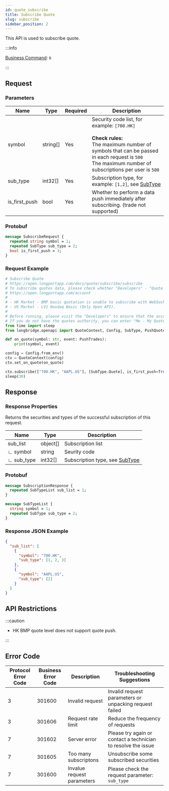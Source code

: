 ```yaml
---
id: quote_subscribe
title: Subscribe Quote
slug: subscribe
sidebar_position: 2
---
```


This API is used to subscribe quote.

:::info

[Business Command](../../socket/protocol/request): `6`

:::

## Request

### Parameters

| Name          | Type     | Required | Description                                                                                                                                                                                                          |
| ------------- | -------- | -------- | -------------------------------------------------------------------------------------------------------------------------------------------------------------------------------------------------------------------- |
| symbol        | string[] | Yes      | Security code list, for example: `[700.HK]` <br /><br />**Check rules:**<br />The maximum number of symbols that can be passed in each request is `500` <br /> The maximum number of subscriptions per user is `500` |
| sub_type      | int32[]  | Yes      | Subscription type, for example: `[1,2]`, see [SubType](../objects#subtype---quote-type-of-subscription)                                                                                                              |
| is_first_push | bool     | Yes      | Whether to perform a data push immediately after subscribing. (trade not supported)                                                                                                                                  |

### Protobuf

```protobuf
message SubscribeRequest {
  repeated string symbol = 1;
  repeated SubType sub_type = 2;
  bool is_first_push = 3;
}
```

### Request Example

```python
# Subscribe Quote
# https://open.longportapp.com/docs/quote/subscribe/subscribe
# To subscribe quotes data, please check whether "Developers" - "Quote authority" is correct.
# https://open.longportapp.com/account
#
# - HK Market - BMP basic quotation is unable to subscribe with WebSocket as it has no real-time quote push.
# - US Market - LV1 Nasdaq Basic (Only Open API).
#
# Before running, please visit the "Developers" to ensure that the account has the correct quotes authority.
# If you do not have the quotes authority, you can enter "Me - My Quotes - Store" to purchase the authority through the "LongPort" mobile client.
from time import sleep
from longbridge.openapi import QuoteContext, Config, SubType, PushQuote

def on_quote(symbol: str, event: PushTrades):
    print(symbol, event)

config = Config.from_env()
ctx = QuoteContext(config)
ctx.set_on_quote(on_quote)

ctx.subscribe(["700.HK", "AAPL.US"], [SubType.Quote], is_first_push=True)
sleep(30)
```

## Response

### Response Properties

Returns the securities and types of the successful subscription of this request.

| Name       | Type     | Description                                                                       |
| ---------- | -------- | --------------------------------------------------------------------------------- |
| sub_list   | object[] | Subscription list                                                                 |
| ∟ symbol   | string   | Seurity code                                                                      |
| ∟ sub_type | int32[]  | Subscription type, see [SubType](../objects#subtype---quote-type-of-subscription) |

### Protobuf

```protobuf
message SubscriptionResponse {
  repeated SubTypeList sub_list = 1;
}

message SubTypeList {
  string symbol = 1;
  repeated SubType sub_type = 2;
}
```

### Response JSON Example

```json
{
  "sub_list": [
    {
      "symbol": "700.HK",
      "sub_type": [1, 2, 3]
    },
    {
      "symbol": "AAPL.US",
      "sub_type": [2]
    }
  ]
}
```

## API Restrictions

:::caution

- HK BMP quote level does not support quote push.

:::

## Error Code

| Protocol Error Code | Business Error Code | Description                | Troubleshooting Suggestions                                   |
| ------------------- | ------------------- | -------------------------- | ------------------------------------------------------------- |
| 3                   | 301600              | Invalid request            | Invalid request parameters or unpacking request failed        |
| 3                   | 301606              | Request rate limit         | Reduce the frequency of requests                              |
| 7                   | 301602              | Server error               | Please try again or contact a technician to resolve the issue |
| 7                   | 301605              | Too many subscriptons      | Unsubscribe some subscribed securities                        |
| 7                   | 301600              | Invalue request parameters | Please check the request parameter: `sub_type`                |
